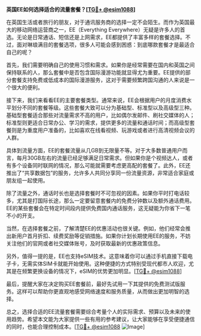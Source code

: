 **英国EE如何选择适合的流量套餐？[[TG💪+ @esim1088](https://t.me/s/esim1088)]**

在英国生活或者旅行的朋友，对于通讯服务商的选择一定不会陌生。而作为英国最大的移动网络运营商之一，EE（Everything Everywhere）无疑是许多人的首选。无论是日常通话、短信还是上网需求，EE都提供了丰富多样的套餐选择。不过，面对琳琅满目的套餐选项，很多人可能会感到困惑：到底哪款套餐才是最适合自己的呢？

首先，我们需要明确自己的使用习惯和需求。如果你是经常需要在国内和英国之间保持联系的人，那么套餐中是否包含国际漫游功能就显得尤为重要。EE提供的部分套餐支持免费或低成本的国际漫游服务，这对于需要频繁跨国沟通的人来说是一个很大的便利。

接下来，我们来看看EE的主要套餐类型。通常来说，EE会根据用户的月度消费水平划分不同的套餐等级。这些套餐大致可以分为基础型、标准型以及高级型三种。基础型套餐适合那些对流量需求不高的用户，比如偶尔发邮件、刷社交媒体的人；标准型则更适合日常办公、学习的需求，提供更多的流量和通话时间；而高级型套餐则是为重度用户准备的，比如喜欢在线看视频、玩游戏或者进行高清视频会议的人群。

具体到流量方面，EE的套餐流量从几GB到无限量不等。对于大多数普通用户而言，每月30GB左右的流量已经足够满足日常需求。但如果你是个视频达人，或者有多个设备同时联网的情况，那么可能就需要考虑更高配的套餐了。此外，EE还推出了“共享数据包”的服务，允许多人共同分享同一份流量资源，非常适合家庭或朋友组一起使用。

除了流量之外，通话时长也是选择套餐时不可忽视的因素。如果你平时打电话较多，尤其是打国际长途，那么一定要留意套餐内的免费分钟数以及额外通话费用。EE的某些套餐会在特定时间段内提供免费国内通话服务，这无疑能为你省下一笔不小的开支。

当然，在选择套餐之前，了解清楚EE的优惠活动也很关键。例如，他们经常会推出新用户首月折扣、续费奖励等促销措施。如果你计划长期使用EE的服务，不妨关注他们的官网或者社交媒体账号，及时获取最新的优惠政策信息。

另外，值得一提的是，EE也支持eSIM技术。这意味着你可以通过手机直接下载电子卡，无需实体SIM卡就能开始使用。这种便捷的方式特别受现代都市人欢迎，尤其是在频繁更换设备的情况下，eSIM的优势更加明显。[[TG💪+ @esim1088](https://t.me/s/esim1088)]

最后，提醒大家在决定购买EE套餐前，最好先试用一下其提供的免费测试版服务。这样可以帮助你更直观地感受网络速度和服务质量，从而做出更加明智的选择。

总之，选择合适的EE流量套餐需要综合考量个人的实际需求、预算以及未来的使用趋势。希望本文能为大家提供一些有用的参考建议，让大家能够在享受便捷通信的同时，也能合理控制成本。[[TG💪+ @esim1088](https://t.me/s/esim1088) ![Image](https://i.postimg.cc/4NQfJmqS/Snipaste-2025-05-13-00-14-12.png)]